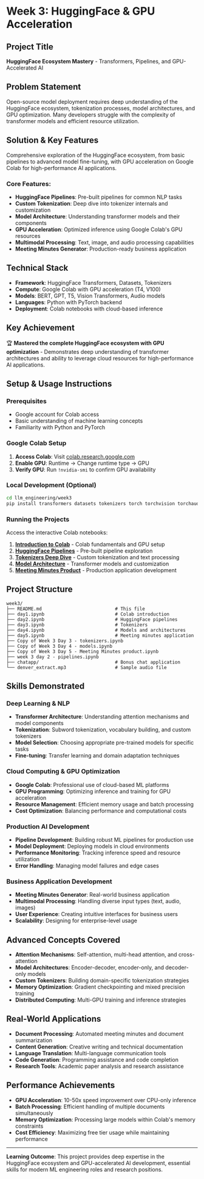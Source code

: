 # Week 3: HuggingFace & GPU Acceleration

## Project Title

**HuggingFace Ecosystem Mastery** - Transformers, Pipelines, and GPU-Accelerated AI

## Problem Statement

Open-source model deployment requires deep understanding of the HuggingFace ecosystem, tokenization processes, model architectures, and GPU optimization. Many developers struggle with the complexity of transformer models and efficient resource utilization.

## Solution & Key Features

Comprehensive exploration of the HuggingFace ecosystem, from basic pipelines to advanced model fine-tuning, with GPU acceleration on Google Colab for high-performance AI applications.

### Core Features:

- **HuggingFace Pipelines**: Pre-built pipelines for common NLP tasks
- **Custom Tokenization**: Deep dive into tokenizer internals and customization
- **Model Architecture**: Understanding transformer models and their components
- **GPU Acceleration**: Optimized inference using Google Colab's GPU resources
- **Multimodal Processing**: Text, image, and audio processing capabilities
- **Meeting Minutes Generator**: Production-ready business application

## Technical Stack

- **Framework**: HuggingFace Transformers, Datasets, Tokenizers
- **Compute**: Google Colab with GPU acceleration (T4, V100)
- **Models**: BERT, GPT, T5, Vision Transformers, Audio models
- **Languages**: Python with PyTorch backend
- **Deployment**: Colab notebooks with cloud-based inference

## Key Achievement

🏆 **Mastered the complete HuggingFace ecosystem with GPU optimization** - Demonstrates deep understanding of transformer architectures and ability to leverage cloud resources for high-performance AI applications.

## Setup & Usage Instructions

### Prerequisites

- Google account for Colab access
- Basic understanding of machine learning concepts
- Familiarity with Python and PyTorch

### Google Colab Setup

1. **Access Colab**: Visit [colab.research.google.com](https://colab.research.google.com)
2. **Enable GPU**: Runtime → Change runtime type → GPU
3. **Verify GPU**: Run `!nvidia-smi` to confirm GPU availability

### Local Development (Optional)

```bash
cd llm_engineering/week3
pip install transformers datasets tokenizers torch torchvision torchaudio
```

### Running the Projects

Access the interactive Colab notebooks:

1. **[Introduction to Colab](https://colab.research.google.com/drive/1DjcrYDZldAXKJ08x1uYIVCtItoLPk1Wr?usp=sharing)** - Colab fundamentals and GPU setup
2. **[HuggingFace Pipelines](https://colab.research.google.com/drive/1aMaEw8A56xs0bRM4lu8z7ou18jqyybGm?usp=sharing)** - Pre-built pipeline exploration
3. **[Tokenizers Deep Dive](https://colab.research.google.com/drive/1WD6Y2N7ctQi1X9wa6rpkg8UfyA4iSVuz?usp=sharing)** - Custom tokenization and text processing
4. **[Model Architecture](https://colab.research.google.com/drive/1hhR9Z-yiqjUe7pJjVQw4c74z_V3VchLy?usp=sharing)** - Transformer models and customization
5. **[Meeting Minutes Product](https://colab.research.google.com/drive/1KSMxOCprsl1QRpt_Rq0UqCAyMtPqDQYx?usp=sharing)** - Production application development

## Project Structure

```
week3/
├── README.md                           # This file
├── day1.ipynb                          # Colab introduction
├── day2.ipynb                          # HuggingFace pipelines
├── day3.ipynb                          # Tokenizers
├── day4.ipynb                          # Models and architectures
├── day5.ipynb                          # Meeting minutes application
├── Copy of Week 3 Day 3 - tokenizers.ipynb
├── Copy of Week 3 Day 4 - models.ipynb
├── Copy of Week 3 Day 5 - Meeting Minutes product.ipynb
├── week 3 day 2 - pipelines.ipynb
├── chatapp/                            # Bonus chat application
└── denver_extract.mp3                  # Sample audio file
```

## Skills Demonstrated

### Deep Learning & NLP

- **Transformer Architecture**: Understanding attention mechanisms and model components
- **Tokenization**: Subword tokenization, vocabulary building, and custom tokenizers
- **Model Selection**: Choosing appropriate pre-trained models for specific tasks
- **Fine-tuning**: Transfer learning and domain adaptation techniques

### Cloud Computing & GPU Optimization

- **Google Colab**: Professional use of cloud-based ML platforms
- **GPU Programming**: Optimizing inference and training for GPU acceleration
- **Resource Management**: Efficient memory usage and batch processing
- **Cost Optimization**: Balancing performance and computational costs

### Production AI Development

- **Pipeline Development**: Building robust ML pipelines for production use
- **Model Deployment**: Deploying models in cloud environments
- **Performance Monitoring**: Tracking inference speed and resource utilization
- **Error Handling**: Managing model failures and edge cases

### Business Application Development

- **Meeting Minutes Generator**: Real-world business application
- **Multimodal Processing**: Handling diverse input types (text, audio, images)
- **User Experience**: Creating intuitive interfaces for business users
- **Scalability**: Designing for enterprise-level usage

## Advanced Concepts Covered

- **Attention Mechanisms**: Self-attention, multi-head attention, and cross-attention
- **Model Architectures**: Encoder-decoder, encoder-only, and decoder-only models
- **Custom Tokenizers**: Building domain-specific tokenization strategies
- **Memory Optimization**: Gradient checkpointing and mixed precision training
- **Distributed Computing**: Multi-GPU training and inference strategies

## Real-World Applications

- **Document Processing**: Automated meeting minutes and document summarization
- **Content Generation**: Creative writing and technical documentation
- **Language Translation**: Multi-language communication tools
- **Code Generation**: Programming assistance and code completion
- **Research Tools**: Academic paper analysis and research assistance

## Performance Achievements

- **GPU Acceleration**: 10-50x speed improvement over CPU-only inference
- **Batch Processing**: Efficient handling of multiple documents simultaneously
- **Memory Optimization**: Processing large models within Colab's memory constraints
- **Cost Efficiency**: Maximizing free tier usage while maintaining performance

---

**Learning Outcome**: This project provides deep expertise in the HuggingFace ecosystem and GPU-accelerated AI development, essential skills for modern ML engineering roles and research positions.
